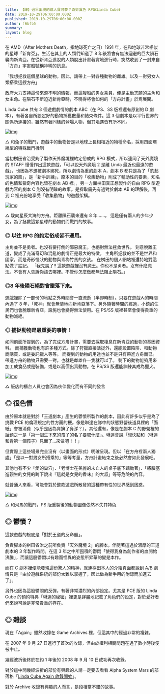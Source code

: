 ```yaml
---
title: 【譯】過早出現的成人寶可夢？奇妙異色 RPG《Linda Cube》
date: 2019-10-29T06:00:00.000Z
published: 2019-10-29T06:00:00.000Z
author: f6bfb5
summary:
layout: blog
---
```


在 AMD（After Mothers Death，指地球死亡之日）1991 年，在和地球非常相似的星球「新肯亞」。生活在其上的人類們知道了 8 年後將會有無法迴避的巨大隕石襲向新肯亞。在從新肯亞逃脫的人類脫出計畫著實地進行時，突然收到了一封來自「方舟」宇宙船號稱神明的訊息。

「我想拯救這個星球的動物。因此，請帶上一對各種動物的雌雄。以及一對男女人類搭乘這艘方舟」

政府大力支持這份來源不明的情報，而這艘船的男女乘員，便是主動志願的主角和女主角。在隕石不斷迫近新肯亞時，不曉得將會如何的「方舟計畫」於焉展開。

Linda Cube 共有 3 個遊戲劇情的劇本 ABC（在 PS、SS 版裡還有原創的 D 劇本），有著各自所設定好的動物捕獲數量和結束條件。這 3 個劇本是以平行世界的關係所連接的，雖然有著同樣的登場人物，但其境遇皆有所不同。

[![img](https://i.imgur.com/o3TCizR.png)](https://i.imgur.com/o3TCizR.png)

△ 和兔子的戰鬥，遊戲中的動物皆是以地球上長相相近的物種命名，採用四面環繞型的特殊戰鬥機制

當初桝田省治受夠了製作天外魔境裡約定俗成的 RPG 模式，所以連同了天外魔境的 STAFF 慢慢作出這款遊戲，「可以說天外魔境 2 是離 Linda 最近也最遠的遊戲」，也因為不想被劇本綁死，所以劇情為重的劇本 A，劇本 B 都只是為了「釣起玩家的餌」，是「新手訓練」，原本的目的「收集動物」則成了輔助性的要素，知名的色情和獵奇內容也皆在劇本 AB 裡。，另一方面桝田真正想製作的自由 RPG 型遊戲內容的劇本 C 則沒有明確的故事。是採取需先有過對於劇本 AB 的理解後，再到 C 裡充份地享受「收集動物」的遊戲架構。

[![img](https://i.imgur.com/ApgFAfO.jpg)](https://i.imgur.com/ApgFAfO.jpg)

△ 駛向星辰大海的方舟。距離隕石襲來還有 8 年……。
這是僅有兩人的少年少女，為了拯救這顆星球的動物們而戰鬥的故事。

### ◎ 以往 RPG 的約定俗成皆不通用。

主角並不是勇者。也沒有要打倒的邪惡魔王。也絕對無法拯救世界。
刻意脫離王道，變成了充滿奇幻和混亂的劇情正是最大的特徵。
主角所拯救的並不是世界和國家，而是奇形怪狀的動物與青梅竹馬的女孩。
在桝田的個人網站裡還特地對這點做了註記。
「我先說了!! 這款遊戲裡沒有魔王。你也不是勇者。沒有什麼魔法。不會有人告訴你該去哪裡。不管你怎麼做都無法阻止隕石。」

### ◎8 年後隕石絕對會墜落下來。

遊戲裡除了一部份的地點之外時間會一直流逝（半即時制）。只要在遊戲內的時間內過了 8 年，「死神」就會無情地向新肯亞落下。另外隨著時間的經過，小鎮的住民們也會脫離新肯亞，設施也會變得無法使用。在 PS/SS 版裡甚至會使得貴重的動物滅絕。

### ◎ 捕捉動物是最重要的事情！

如同前面所提到的，為了完成方舟計畫，需要去採取棲息在新肯亞的動物的基因資料。
而捕獲動物也有許多種方式。除了狩獵直接活捉外，還能設置陷阱、和動物商購買，或是委託獵人等等。
而捉到的動物的用途也並不是只有帶進方舟而已。帶進方舟的動物只需要一對，也就是雌雄各一隻就可以了。
剩下的動物能夠用來加工成食品或是裝備，或是以高價出賣動物。在 PS/SS 版還能訓練其成為獵犬。

[![img](https://i.imgur.com/oSD112X.jpg)](https://i.imgur.com/oSD112X.jpg)

△ 飯店的櫃台人員也會因為伙伴變化而有不同的發言

## ◎ 很色情

由於原本就是對於「王道劇本」產生的鬱憤所製作的劇本，因此有許多似乎是為了挑戰 PCE 的倫理規定的性方面的梗。像是琳達在隊中的狀態野營後道具裡的「面紙」會被消費（似乎是因為肯擤了鼻涕？）。其他還有，像是在劇本 C 的野營裡的話題之一是「第一個生下來的孩子的名子要取什麼」。琳達會說「想快點和（琳達和肯第一個孩子）見面了…來做吧！！」

但實際上這些場景完全沒有（以畫面的形式）明確呈現。但以「在方舟裡兩人獨處」「是以一對男女所搭乘的」等等考量，方舟計畫結束之後必然會如此發展吧。

其他也有不少「愛的巢穴」、「老博士在美麗的未亡人的桌子底下蠕動著」、「將臉塞進親生的女兒的跨下說出『這就是女兒的香味』的大叔」等等危險的內容。

就普通人來看，可能會對於整款遊戲所散發的這種帶有性的世界感到困惑。

[![img](https://i.imgur.com/WpYoQAk.png)](https://i.imgur.com/WpYoQAk.png)

△ 和河馬的戰鬥，PS 版重製後的動物圖像依然不失其特色

## ◎ 鬱憤？

這款遊戲的根底是「對於王道的反命題」。

負責腳本的桝田省治之前所負責「天外魔境 2」的腳本，伴隨著這過於濃厚的王道劇本的 3 年製作時間。在這 3 年之中所囤積的鬱悶「使得我身為創作者的血開始沸騰」，而讓這股鬱悶以有趣而怪異的姿態所昇華的變是本作。

而在 C 劇本裡便能發現這份驚人的精神，就連桝田本人的介紹頁面都說到 A/B 劇情只是「由於遊戲系統的部份太難以掌握了，因此做為新手用的附錄而加進去了」。

另外也因為這股鬱悶的反彈，有著非常濃烈的內部設定。尤其是 PCE 版的 Linda Cube 的預約特典「琳達的秘密」裡更是詳盡地記載了角色們的設定，對於愛好者們來說可說是非常貴重的存在。

## ◎ 雜談

現在「Again」雖然收錄在 Game Archives 裡，但這其中的經過非常的複雜。

在 2007 年 9 月 27 日進行了首次的收錄，但由於權利相關問題在過了數小時後便被中止。

幾經波折後終於在約 1 年後的 2008 年 9 月 10 日成功再次收錄。

對於這中間幾經波折的部份有興趣的人請一定要去看看 Alpha System Mars 的部落格「[Linda Cube Again 收錄開始](http://www.alfasystem.net/a_m/diary.cgi?date=20080911)」。

對於 Archive 收錄有興趣的人而言，是段相當不錯的故事。
